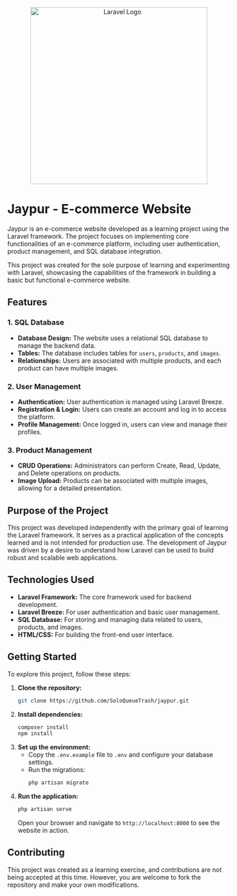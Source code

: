 <p align="center"><a href="https://laravel.com" target="_blank"><img src="https://raw.githubusercontent.com/laravel/art/master/logo-lockup/5%20SVG/2%20CMYK/1%20Full%20Color/laravel-logolockup-cmyk-red.svg" width="400" alt="Laravel Logo"></a></p>

# Jaypur - E-commerce Website

Jaypur is an e-commerce website developed as a learning project using the Laravel framework. The project focuses on implementing core functionalities of an e-commerce platform, including user authentication, product management, and SQL database integration. 

This project was created for the sole purpose of learning and experimenting with Laravel, showcasing the capabilities of the framework in building a basic but functional e-commerce website.

## Features

### 1. SQL Database
- **Database Design:** The website uses a relational SQL database to manage the backend data.
- **Tables:** The database includes tables for `users`, `products`, and `images`.
- **Relationships:** Users are associated with multiple products, and each product can have multiple images.

### 2. User Management
- **Authentication:** User authentication is managed using Laravel Breeze.
- **Registration & Login:** Users can create an account and log in to access the platform.
- **Profile Management:** Once logged in, users can view and manage their profiles.

### 3. Product Management
- **CRUD Operations:** Administrators can perform Create, Read, Update, and Delete operations on products.
- **Image Upload:** Products can be associated with multiple images, allowing for a detailed presentation.

## Purpose of the Project
This project was developed independently with the primary goal of learning the Laravel framework. It serves as a practical application of the concepts learned and is not intended for production use. The development of Jaypur was driven by a desire to understand how Laravel can be used to build robust and scalable web applications.

## Technologies Used
- **Laravel Framework:** The core framework used for backend development.
- **Laravel Breeze:** For user authentication and basic user management.
- **SQL Database:** For storing and managing data related to users, products, and images.
- **HTML/CSS:** For building the front-end user interface.

## Getting Started
To explore this project, follow these steps:

1. **Clone the repository:**
   ```bash
   git clone https://github.com/SoloQueueTrash/jaypur.git
   ```
2. **Install dependencies:**
   ```bash
   composer install
   npm install
   ```
3. **Set up the environment:**
   - Copy the `.env.example` file to `.env` and configure your database settings.
   - Run the migrations:
     ```bash
     php artisan migrate
     ```
4. **Run the application:**
   ```bash
   php artisan serve
   ```
   Open your browser and navigate to `http://localhost:8000` to see the website in action.

## Contributing
This project was created as a learning exercise, and contributions are not being accepted at this time. However, you are welcome to fork the repository and make your own modifications.

